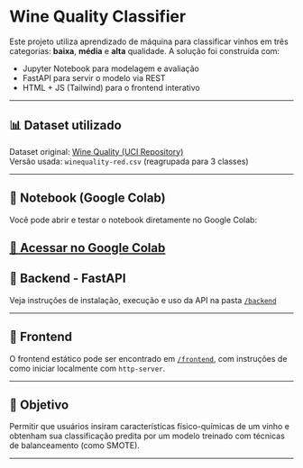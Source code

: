 # Wine Quality Classifier

Este projeto utiliza aprendizado de máquina para classificar vinhos em três categorias: **baixa**, **média** e **alta** qualidade. A solução foi construída com:

- Jupyter Notebook para modelagem e avaliação
- FastAPI para servir o modelo via REST
- HTML + JS (Tailwind) para o frontend interativo

---

## 📊 Dataset utilizado

Dataset original: [Wine Quality (UCI Repository)](https://archive.ics.uci.edu/ml/datasets/Wine+Quality)  
Versão usada: `winequality-red.csv` (reagrupada para 3 classes)

---

## 📔 Notebook (Google Colab)

Você pode abrir e testar o notebook diretamente no Google Colab:

[🔗 Acessar no Google Colab](https://colab.research.google.com/drive/1wlA6TkPp3Ib4rsA7fkpTQIj1wOihEYV5#scrollTo=b4ca0c579b361942)
---

## 🧠 Backend - FastAPI

Veja instruções de instalação, execução e uso da API na pasta [`/backend`](./backend/README.md)

---

## 🎨 Frontend

O frontend estático pode ser encontrado em [`/frontend`](./frontend/README.md), com instruções de como iniciar localmente com `http-server`.

---

## 🚀 Objetivo

Permitir que usuários insiram características físico-químicas de um vinho e obtenham sua classificação predita por um modelo treinado com técnicas de balanceamento (como SMOTE).

---
